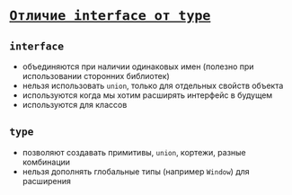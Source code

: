 # [`Отличие interface от type`](../index.md/#специальные-типы)

## `interface`

- объединяются при наличии одинаковых имен (полезно при использовании сторонних библиотек)
- нельзя использовать `union`, только для отдельных свойств объекта
- используются когда мы хотим расширять интерфейс в будущем
- используются для классов

## `type`

- позволяют создавать примитивы, `union`, кортежи, разные комбинации
- нельзя дополнять глобальные типы (например `Window`) для расширения
